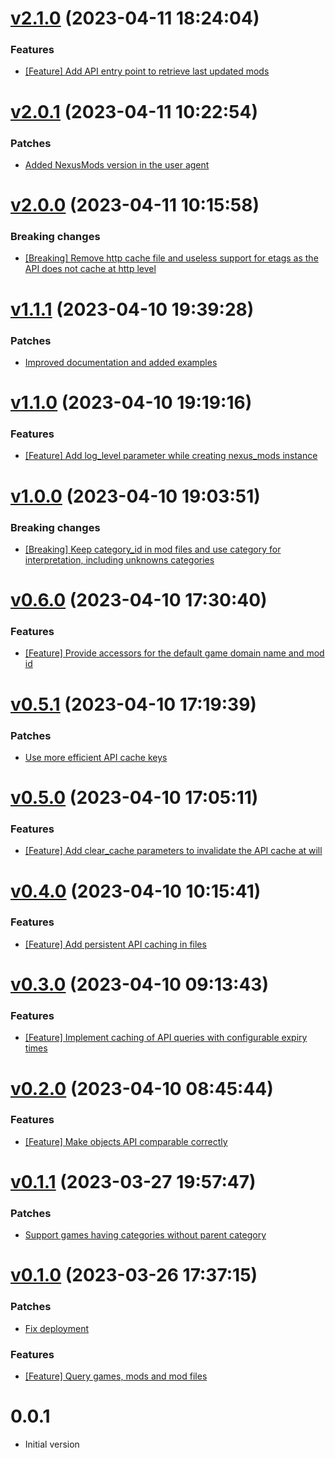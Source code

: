 # [v2.1.0](https://github.com/Muriel-Salvan/nexus_mods/compare/v2.0.1...v2.1.0) (2023-04-11 18:24:04)

### Features

* [[Feature] Add API entry point to retrieve last updated mods](https://github.com/Muriel-Salvan/nexus_mods/commit/cf702fc2c146cc7d61aadca005aa0e784b807c44)

# [v2.0.1](https://github.com/Muriel-Salvan/nexus_mods/compare/v2.0.0...v2.0.1) (2023-04-11 10:22:54)

### Patches

* [Added NexusMods version in the user agent](https://github.com/Muriel-Salvan/nexus_mods/commit/41092e06db91d1dc3e3badb66aeccf85d62a2d00)

# [v2.0.0](https://github.com/Muriel-Salvan/nexus_mods/compare/v1.1.1...v2.0.0) (2023-04-11 10:15:58)

### Breaking changes

* [[Breaking] Remove http cache file and useless support for etags as the API does not cache at http level](https://github.com/Muriel-Salvan/nexus_mods/commit/e157524e17ef0ed1a7013f14b15eaa35bb309592)

# [v1.1.1](https://github.com/Muriel-Salvan/nexus_mods/compare/v1.1.0...v1.1.1) (2023-04-10 19:39:28)

### Patches

* [Improved documentation and added examples](https://github.com/Muriel-Salvan/nexus_mods/commit/0eb3fd00e0d1ad34db04a30ab2043a49371dc64f)

# [v1.1.0](https://github.com/Muriel-Salvan/nexus_mods/compare/v1.0.0...v1.1.0) (2023-04-10 19:19:16)

### Features

* [[Feature] Add log_level parameter while creating nexus_mods instance](https://github.com/Muriel-Salvan/nexus_mods/commit/1b6215be2d9b3a97076bb6b7bf665f8ec8e900ca)

# [v1.0.0](https://github.com/Muriel-Salvan/nexus_mods/compare/v0.6.0...v1.0.0) (2023-04-10 19:03:51)

### Breaking changes

* [[Breaking] Keep category_id in mod files and use category for interpretation, including unknowns categories](https://github.com/Muriel-Salvan/nexus_mods/commit/a6b01df6d03d27ee880260e46884f09e6a497f1d)

# [v0.6.0](https://github.com/Muriel-Salvan/nexus_mods/compare/v0.5.1...v0.6.0) (2023-04-10 17:30:40)

### Features

* [[Feature] Provide accessors for the default game domain name and mod id](https://github.com/Muriel-Salvan/nexus_mods/commit/ee2ba5c4d3eccf1adae2cc781c5988625537c341)

# [v0.5.1](https://github.com/Muriel-Salvan/nexus_mods/compare/v0.5.0...v0.5.1) (2023-04-10 17:19:39)

### Patches

* [Use more efficient API cache keys](https://github.com/Muriel-Salvan/nexus_mods/commit/3f09a08b815c71a0b0ec6694359c02fd8503bc90)

# [v0.5.0](https://github.com/Muriel-Salvan/nexus_mods/compare/v0.4.0...v0.5.0) (2023-04-10 17:05:11)

### Features

* [[Feature] Add clear_cache parameters to invalidate the API cache at will](https://github.com/Muriel-Salvan/nexus_mods/commit/44958e35eae20ef818e3d4735cc3bd3008cfc5df)

# [v0.4.0](https://github.com/Muriel-Salvan/nexus_mods/compare/v0.3.0...v0.4.0) (2023-04-10 10:15:41)

### Features

* [[Feature] Add persistent API caching in files](https://github.com/Muriel-Salvan/nexus_mods/commit/f124ecf58b0f478ecdca5f6ad2309779d1ab67ac)

# [v0.3.0](https://github.com/Muriel-Salvan/nexus_mods/compare/v0.2.0...v0.3.0) (2023-04-10 09:13:43)

### Features

* [[Feature] Implement caching of API queries with configurable expiry times](https://github.com/Muriel-Salvan/nexus_mods/commit/7f74e25d046adbcec394ce33a3802ed9e91f3a52)

# [v0.2.0](https://github.com/Muriel-Salvan/nexus_mods/compare/v0.1.1...v0.2.0) (2023-04-10 08:45:44)

### Features

* [[Feature] Make objects API comparable correctly](https://github.com/Muriel-Salvan/nexus_mods/commit/ff219c7050aa8421095c666fe2394c621f317e43)

# [v0.1.1](https://github.com/Muriel-Salvan/nexus_mods/compare/v0.1.0...v0.1.1) (2023-03-27 19:57:47)

### Patches

* [Support games having categories without parent category](https://github.com/Muriel-Salvan/nexus_mods/commit/eb19cf5edc424e82df72b7dc0092fa49d24368de)

# [v0.1.0](https://github.com/Muriel-Salvan/nexus_mods/compare/v0.0.1...v0.1.0) (2023-03-26 17:37:15)

### Patches

* [Fix deployment](https://github.com/Muriel-Salvan/nexus_mods/commit/87cef38881b87b08af8c03773bcbda6235f9bbe9)

### Features

* [[Feature] Query games, mods and mod files](https://github.com/Muriel-Salvan/nexus_mods/commit/27bba8875a1f70d7256ce18359c02c08c8d78ab7)

# 0.0.1

* Initial version
